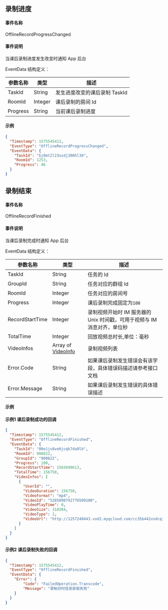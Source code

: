 ## 录制进度

#### 事件名称

OfflineRecordProgressChanged

#### 事件说明

当课后录制进度发生改变时通知 App 后台

EventData 结构定义：

| 参数名称 | 类型    | 描述                         |
| -------- | ------- | ---------------------------- |
| TaskId   | String  | 发生进度改变的课后录制 TaskId |
| RoomId   | Integer | 课后录制的房间 Id             |
| Progress | String  | 当前课后录制进度             |

#### 示例

```json
{
  "Timestamp": 1575545412,
  "EventType": "OfflineRecordProgressChanged",
  "EventData": {
    "TaskId": "bj0mt2l23osdj300hl30",
    "RoomId": 1253,
    "Progress": 46
  }
}
```

## 录制结束

#### 事件名称

OfflineRecordFinished

#### 事件说明

当课后录制完成时通知 App 后台

EventData 结构定义：

| 参数名称        | 类型                                                                                  | 描述                                                                                                                                                        |
| --------------- | ------------------------------------------------------------------------------------- | ----------------------------------------------------------------------------------------------------------------------------------------------------------- |
| TaskId          | String                                                                                | 任务的 Id                                                                                                                                                    |
| GroupId         | String                                                                                | 任务对应的群组 Id                                                                                                                                            |
| RoomId          | Integer                                                                               | 任务对应的房间号                                                                                                                                            |
| Progress        | Integer                                                                               | 课后录制完成固定为`100`                                                                                                                                     |
| RecordStartTime | Integer                                                                               | 录制视频开始时 IM 服务器的 Unix 时间戳，可用于视频与 IM 消息对齐，单位秒                                                                                    |
| TotalTime       | Integer                                                                               | 回放视频总时长,单位：毫秒                                                                                                                                   |
| VideoInfos      | Array of [VideoInfo](https://cloud.tencent.com/document/product/1137/40068#VideoInfo) | 录制视频列表                                                                                                                                                |
| Error.Code    | String  | 如果课后录制发生错误会有该字段，具体错误码描述请参考接口文档 |
| Error.Message | String  | 如果课后录制发生错误的具体错误描述                                                                                                     |

#### 示例

#### 示例1 课后录制成功的回调

```json
{
  "Timestamp": 1575545412,
  "EventType": "OfflineRecordFinished",
  "EventData": {
    "TaskId": "00e1jv8ve0jcqk7da9lb",
    "RoomId": 900822,
    "GroupId": "900822",
    "Progress": 100,
    "RecordStartTime": 1565690613,
    "TotalTime": 156750,
    "VideoInfos": [
      {
        "UserId": "",
        "VideoDuration": 156750,
        "VideoFormat": "mp4",
        "VideoId": "5285890792776509100",
        "VideoPlayTime": 0,
        "VideoSize": 318384,
        "VideoType": 2,
        "VideoUrl": "http://1257240443.vod2.myqcloud.com/cc35b442vodcq1257240443/video.mp4"
      }
    ]
  }
}
```

#### 示例2 课后录制失败的回调

```json
{
  "Timestamp": 1575545412,
  "EventType": "OfflineRecordFinished",
  "EventData": {
    "Error": {
        "Code": "FailedOperation.Transcode",
        "Message": "录制对时信息获取失败"
    }
  }
}
```

